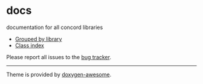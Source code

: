 # docs
documentation for all concord libraries

- [Grouped by library](modules.html)
- [Class index](annotated.html)

Please report all issues to the [bug tracker](https://github.com/open-concord/docs/issues).

---
Theme is provided by [doxygen-awesome](https://jothepro.github.io/doxygen-awesome-css/).
